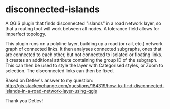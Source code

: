 # disconnected-islands
A QGIS plugin that finds disconnected "islands" in a road network layer, so that a routing tool will work between all nodes. A tolerance field allows for imperfect topology.

This plugin runs on a polyline layer, building up a road (or rail, etc.) network graph of connected links. It then analyses connected subgraphs, ones that are connected to each other, but not connected to isolated or floating links. It creates an additional attribute containing the group ID of the subgraph. This can then be used to style the layer with Categorised styles, or Zoom to selection. The disconnected links can then be fixed. 

Based on Detlev's answer to my question: http://gis.stackexchange.com/questions/184319/how-to-find-disconnected-islands-in-a-road-network-layer-using-qgis 

Thank you Detlev!